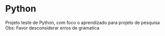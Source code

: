 # Python
Projeto teste de Python, com foco o aprendizado para projeto de pesquisa
Obs: Favor desconsiderar erros de gramatica
